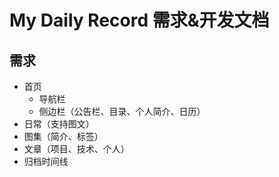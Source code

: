 # My Daily Record 需求&开发文档
## 需求

- 首页
  * 导航栏
  * 侧边栏（公告栏、目录、个人简介、日历）
- 日常（支持图文）
- 图集（简介、标签）
- 文章（项目、技术、个人）
- 归档时间线
